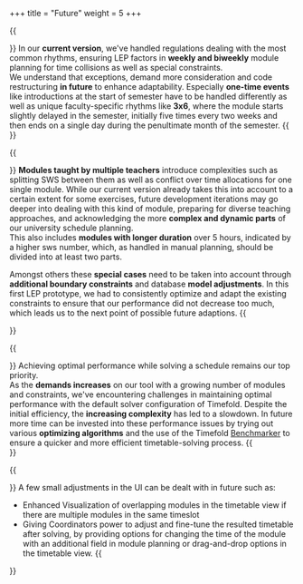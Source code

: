 +++
title = "Future"
weight = 5
+++

{{<section title="Consideration of further Rhythm Types">}}
In our **current version**, we've handled regulations dealing with the most common rhythms, ensuring LEP factors in **weekly and biweekly** 
module planning for time collisions as well as special constraints.<br />
We understand that exceptions, demand more consideration and code restructuring **in future** to enhance adaptability. 
Especially **one-time events** like introductions at the start of semester have to be handled differently as well as
unique faculty-specific rhythms like **3x6**, where the module starts slightly delayed in the semester, initially five times 
every two weeks and then ends on a single day during the penultimate month of the semester.
{{</section>}}

{{<section title="Adapt to various teaching approaches">}}
**Modules taught by multiple teachers** introduce complexities such as splitting SWS between them as well as conflict over 
time allocations for one single module. While our current version already takes this into account to a certain extent for some exercises, 
future development iterations may go deeper into dealing with this kind of module, preparing for diverse teaching approaches, 
and acknowledging the more **complex and dynamic parts** of our university schedule planning.<br />
This also includes **modules with longer duration** over 5 hours, indicated by a higher sws number, which, as handled in manual planning,
should be divided into at least two parts.<br />

Amongst others these **special cases** need to be taken into account through **additional boundary constraints** and database **model adjustments**.
In this first LEP prototype, we had to consistently optimize and adapt the existing constraints to ensure that our performance 
did not decrease too much, which leads us to the next point of possible future adaptions.
{{</section>}}

{{<section title="Improving Performance">}}
Achieving optimal performance while solving a schedule remains our top priority.<br />
As the **demands increases** on our tool with a growing number of modules and constraints, we've encountering 
challenges in maintaining optimal performance with the default solver configuration of Timefold. Despite the initial efficiency, 
the **increasing complexity** has led to a slowdown.
In future more time can be invested into these performance issues by trying out various **optimizing algorithms** and the use
of the Timefold [ Benchmarker](https://timefold.ai/docs/timefold-solver/latest/using-timefold-solver/benchmarking-and-tweaking#benchmarker) to ensure a quicker and more efficient timetable-solving process.
{{</section>}}

{{<section title="User-Friendly Enhancements">}}
A few small adjustments in the UI can be dealt with in future such as:
- Enhanced Visualization of overlapping modules in the timetable view if there are multiple modules in the same timeslot
- Giving Coordinators power to adjust and fine-tune the resulted timetable after solving, by providing options for changing the time of the module
with an additional field in module planning or drag-and-drop options in the timetable view.
{{</section>}}